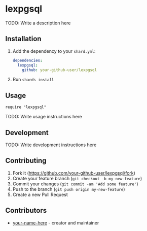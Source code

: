 # lexpgsql

TODO: Write a description here

## Installation

1. Add the dependency to your `shard.yml`:

   ```yaml
   dependencies:
     lexpgsql:
       github: your-github-user/lexpgsql
   ```

2. Run `shards install`

## Usage

```crystal
require "lexpgsql"
```

TODO: Write usage instructions here

## Development

TODO: Write development instructions here

## Contributing

1. Fork it (<https://github.com/your-github-user/lexpgsql/fork>)
2. Create your feature branch (`git checkout -b my-new-feature`)
3. Commit your changes (`git commit -am 'Add some feature'`)
4. Push to the branch (`git push origin my-new-feature`)
5. Create a new Pull Request

## Contributors

- [your-name-here](https://github.com/your-github-user) - creator and maintainer
